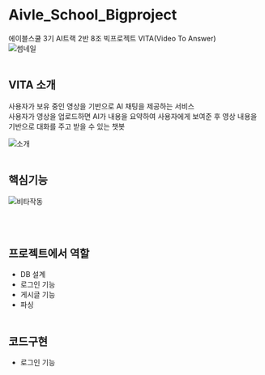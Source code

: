 # Aivle_School_Bigproject

에이블스쿨 3기 AI트랙 2반 8조 빅프로젝트 VITA(Video To Answer)</BR>
![썸네일](https://github.com/Ruka732/Aivle_School_Bigproject/assets/101920181/2062de45-9435-4e58-bbd1-43a79ec5e410)
</BR></BR>

VITA 소개
---
사용자가 보유 중인 영상을 기반으로 AI 채팅을 제공하는 서비스</BR>
사용자가 영상을 업로드하면 AI가 내용을 요약하여 사용자에게 보여준 후 영상 내용을 기반으로 대화를 주고 받을 수 있는 챗봇

![소개](https://github.com/Ruka732/Aivle_School_Bigproject/assets/101920181/ec003cb6-b0a0-464e-aa83-6063c1fa1ad9)
</BR></BR>

핵심기능
---
![비타작동](https://github.com/Ruka732/Aivle_School_Bigproject/assets/101920181/05fc6c98-c049-448a-bc31-2025eaec6374)


</BR></BR>

프로젝트에서 역할
---
- DB 설계
- 로그인 기능
- 게시글 기능
- 파싱
</BR></BR>

코드구현
---
- 로그인 기능

